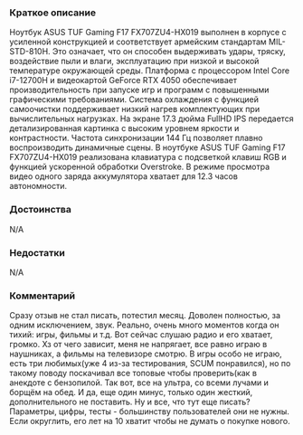 ### **Краткое описание**
Ноутбук ASUS TUF Gaming F17 FX707ZU4-HX019 выполнен в корпусе с усиленной конструкцией и соответствует армейским стандартам MIL-STD-810H. Это означает, что он способен выдерживать удары, тряску, воздействие пыли и влаги, эксплуатацию при низкой и высокой температуре окружающей среды. Платформа с процессором Intel Core i7-12700H и видеокартой GeForce RTX 4050 обеспечивает производительность при запуске игр и программ с повышенными графическими требованиями. Система охлаждения с функцией самоочистки поддерживает низкий нагрев комплектующих при вычислительных нагрузках.  На экране 17.3 дюйма FullHD IPS передается детализированная картинка с высоким уровнем яркости и контрастности. Частота синхронизации 144 Гц позволяет плавно воспроизводить динамичные сцены. В ноутбуке ASUS TUF Gaming F17 FX707ZU4-HX019 реализована клавиатура с подсветкой клавиш RGB и функцией ускоренной обработки Overstroke. В режиме просмотра видео одного заряда аккумулятора хватает для 12.3 часов автономности.

### **Достоинства**
N/A

### **Недостатки**
N/A

### **Комментарий**
Сразу отзыв не стал писать, потестил месяц. Доволен полностью, за одним исключением, звук. Реально, очень много моментов когда он тихий: игры, фильмы и т.д. Вот сейчас слушаю радио и его хватает, громко. Хз от чего зависит, меня не напрягает, все равно играю в наушниках, а фильмы на телевизоре смотрю. В игры особо не играю, есть три любимых(уже 4 из-за тестирования, SCUM понравился), но по такому поводу поскачивал все топовые чтобы проверить(как в анекдоте с бензопилой. Так вот, все на ультра, со всеми лучами и борщём на обед. И да, еще один минус, только один жесткий, дополнительного не поставить. Ну и все, что тут еще писать? Параметры, цифры, тесты - большинству пользователей они не нужны. Если округлить, его лет на 10 хватит чтобы не думать о покупке нового.
